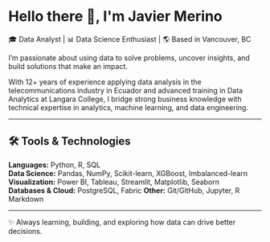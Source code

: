 # Hello there 👋, I'm Javier Merino  

🎓 Data Analyst | 📊 Data Science Enthusiast | 🌎 Based in Vancouver, BC  

I’m passionate about using data to solve problems, uncover insights, and build solutions that make an impact. 

With 12+ years of experience applying data analysis in the telecommunications industry in Ecuador and advanced training in Data Analytics at Langara College, I bridge strong business knowledge with technical expertise in analytics, machine learning, and data engineering.  

---

## 🛠️ Tools & Technologies  

**Languages:** Python, R, SQL  
**Data Science:** Pandas, NumPy, Scikit-learn, XGBoost, Imbalanced-learn  
**Visualization:** Power BI, Tableau, Streamlit, Matplotlib, Seaborn  
**Databases & Cloud:** PostgreSQL, Fabric
**Other:** Git/GitHub, Jupyter, R Markdown 

---

✨ Always learning, building, and exploring how data can drive better decisions.  
